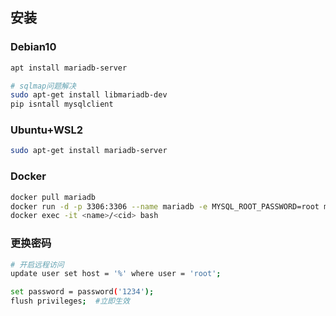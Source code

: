 <!-- 
title: MySQL
sort: 
--> 

## 安装

### Debian10

```bash
apt install mariadb-server

# sqlmap问题解决
sudo apt-get install libmariadb-dev
pip isntall mysqlclient
```

### Ubuntu+WSL2

```bash
sudo apt-get install mariadb-server
```

### Docker

```bash
docker pull mariadb
docker run -d -p 3306:3306 --name mariadb -e MYSQL_ROOT_PASSWORD=root mariadb
docker exec -it <name>/<cid> bash
```


### 更换密码

```bash
# 开启远程访问
update user set host = '%' where user = 'root';

set password = password('1234');
flush privileges;  #立即生效
```
